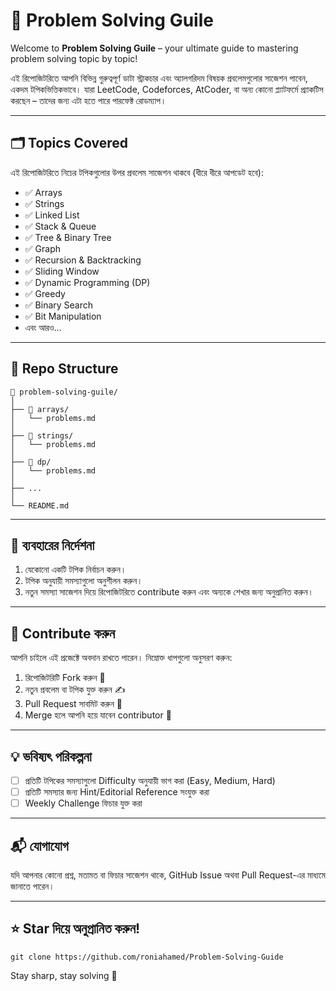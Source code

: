 # 🧠 Problem Solving Guile

Welcome to **Problem Solving Guile** – your ultimate guide to mastering problem solving topic by topic!

এই রিপোজিটরিতে আপনি বিভিন্ন গুরুত্বপূর্ণ ডাটা স্ট্রাকচার এবং অ্যালগরিদম বিষয়ক প্রবলেমগুলোর সাজেশন পাবেন, একদম টপিকভিত্তিকভাবে। যারা LeetCode, Codeforces, AtCoder, বা অন্য কোনো প্ল্যাটফর্মে প্র্যাকটিস করছেন – তাদের জন্য এটা হতে পারে পারফেক্ট রোডম্যাপ।

---

## 🗂️ Topics Covered

এই রিপোজিটরিতে নিচের টপিকগুলোর উপর প্রবলেম সাজেশন থাকবে (ধীরে ধীরে আপডেট হবে):

- ✅ Arrays
- ✅ Strings
- ✅ Linked List
- ✅ Stack & Queue
- ✅ Tree & Binary Tree
- ✅ Graph
- ✅ Recursion & Backtracking
- ✅ Sliding Window
- ✅ Dynamic Programming (DP)
- ✅ Greedy
- ✅ Binary Search
- ✅ Bit Manipulation
- এবং আরও...

---

## 📁 Repo Structure

```
📁 problem-solving-guile/
│
├── 📁 arrays/
│   └── problems.md
│
├── 📁 strings/
│   └── problems.md
│
├── 📁 dp/
│   └── problems.md
│
├── ...
│
└── README.md
```

---

## 🚀 ব্যবহারের নির্দেশনা

1. যেকোনো একটি টপিক নির্বাচন করুন।  
2. টপিক অনুযায়ী সমস্যাগুলো অনুশীলন করুন।  
3. নতুন সমস্যা সাজেশন দিয়ে রিপোজিটরিতে contribute করুন এবং অন্যকে শেখার জন্য অনুপ্রানিত করুন।
<!-- 3. সমস্যা সমাধানের অগ্রগতি ট্র্যাক করতে প্রতিটির পাশে ✅ চিহ্ন দিন।  -->

---

## 🤝 Contribute করুন 

আপনি চাইলে এই প্রজেক্টে অবদান রাখতে পারেন। নিম্নোক্ত ধাপগুলো অনুসরণ করুন:

1. রিপোজিটরিটি Fork করুন 🍴  
2. নতুন প্রবলেম বা টপিক যুক্ত করুন ✍️  
3. Pull Request সাবমিট করুন 🔁  
4. Merge হলে আপনি হয়ে যাবেন contributor 🎉

---

## 💡 ভবিষ্যৎ পরিকল্পনা

- [ ] প্রতিটি টপিকের সমস্যাগুলো Difficulty অনুযায়ী ভাগ করা (Easy, Medium, Hard)  
- [ ] প্রতিটি সমস্যার জন্য Hint/Editorial Reference সংযুক্ত করা  
- [ ] Weekly Challenge ফিচার যুক্ত করা

---

## 📬 যোগাযোগ

যদি আপনার কোনো প্রশ্ন, মতামত বা ফিচার সাজেশন থাকে, GitHub Issue অথবা Pull Request-এর মাধ্যমে জানাতে পারেন।

---

## ⭐  Star দিয়ে অনুপ্রানিত করুন!

```
git clone https://github.com/roniahamed/Problem-Solving-Guide
```

Stay sharp, stay solving 🚀

